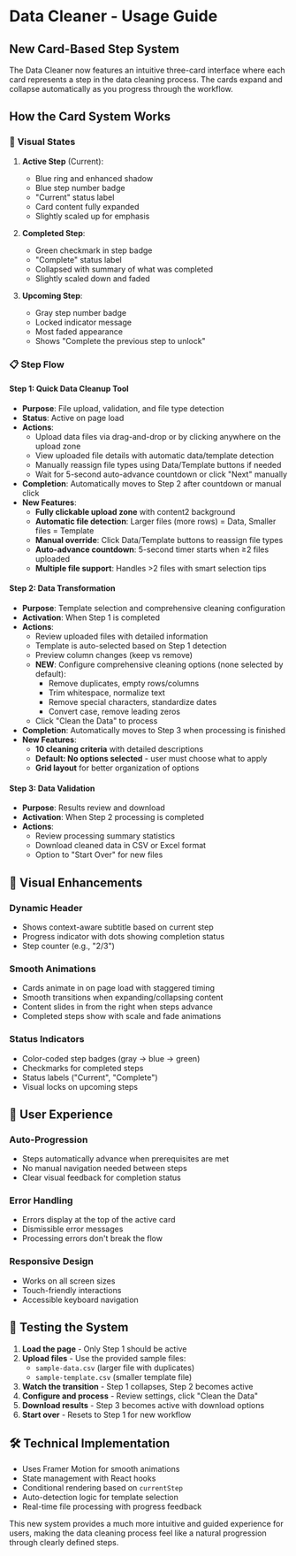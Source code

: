 # Data Cleaner - Usage Guide

## New Card-Based Step System

The Data Cleaner now features an intuitive three-card interface where each card represents a step in the data cleaning process. The cards expand and collapse automatically as you progress through the workflow.

## How the Card System Works

### 🎯 **Visual States**

1. **Active Step** (Current):
   - Blue ring and enhanced shadow
   - Blue step number badge
   - "Current" status label
   - Card content fully expanded
   - Slightly scaled up for emphasis

2. **Completed Step**:
   - Green checkmark in step badge
   - "Complete" status label
   - Collapsed with summary of what was completed
   - Slightly scaled down and faded

3. **Upcoming Step**:
   - Gray step number badge
   - Locked indicator message
   - Most faded appearance
   - Shows "Complete the previous step to unlock"

### 📋 **Step Flow**

#### Step 1: Quick Data Cleanup Tool
- **Purpose**: File upload, validation, and file type detection
- **Status**: Active on page load
- **Actions**: 
  - Upload data files via drag-and-drop or by clicking anywhere on the upload zone
  - View uploaded file details with automatic data/template detection
  - Manually reassign file types using Data/Template buttons if needed
  - Wait for 5-second auto-advance countdown or click "Next" manually
- **Completion**: Automatically moves to Step 2 after countdown or manual click
- **New Features**:
  - **Fully clickable upload zone** with content2 background
  - **Automatic file detection**: Larger files (more rows) = Data, Smaller files = Template
  - **Manual override**: Click Data/Template buttons to reassign file types
  - **Auto-advance countdown**: 5-second timer starts when ≥2 files uploaded
  - **Multiple file support**: Handles >2 files with smart selection tips

#### Step 2: Data Transformation  
- **Purpose**: Template selection and comprehensive cleaning configuration
- **Activation**: When Step 1 is completed
- **Actions**:
  - Review uploaded files with detailed information
  - Template is auto-selected based on Step 1 detection
  - Preview column changes (keep vs remove)
  - **NEW**: Configure comprehensive cleaning options (none selected by default):
    - Remove duplicates, empty rows/columns
    - Trim whitespace, normalize text
    - Remove special characters, standardize dates
    - Convert case, remove leading zeros
  - Click "Clean the Data" to process
- **Completion**: Automatically moves to Step 3 when processing is finished
- **New Features**:
  - **10 cleaning criteria** with detailed descriptions
  - **Default: No options selected** - user must choose what to apply
  - **Grid layout** for better organization of options

#### Step 3: Data Validation
- **Purpose**: Results review and download
- **Activation**: When Step 2 processing is completed
- **Actions**:
  - Review processing summary statistics
  - Download cleaned data in CSV or Excel format
  - Option to "Start Over" for new files

## 🎨 **Visual Enhancements**

### Dynamic Header
- Shows context-aware subtitle based on current step
- Progress indicator with dots showing completion status
- Step counter (e.g., "2/3")

### Smooth Animations
- Cards animate in on page load with staggered timing
- Smooth transitions when expanding/collapsing content
- Content slides in from the right when steps advance
- Completed steps show with scale and fade animations

### Status Indicators
- Color-coded step badges (gray → blue → green)
- Checkmarks for completed steps
- Status labels ("Current", "Complete")
- Visual locks on upcoming steps

## 🔄 **User Experience**

### Auto-Progression
- Steps automatically advance when prerequisites are met
- No manual navigation needed between steps
- Clear visual feedback for completion status

### Error Handling
- Errors display at the top of the active card
- Dismissible error messages
- Processing errors don't break the flow

### Responsive Design
- Works on all screen sizes
- Touch-friendly interactions
- Accessible keyboard navigation

## 📁 **Testing the System**

1. **Load the page** - Only Step 1 should be active
2. **Upload files** - Use the provided sample files:
   - `sample-data.csv` (larger file with duplicates)
   - `sample-template.csv` (smaller template file)
3. **Watch the transition** - Step 1 collapses, Step 2 becomes active
4. **Configure and process** - Review settings, click "Clean the Data"
5. **Download results** - Step 3 becomes active with download options
6. **Start over** - Resets to Step 1 for new workflow

## 🛠 **Technical Implementation**

- Uses Framer Motion for smooth animations
- State management with React hooks
- Conditional rendering based on `currentStep`
- Auto-detection logic for template selection
- Real-time file processing with progress feedback

This new system provides a much more intuitive and guided experience for users, making the data cleaning process feel like a natural progression through clearly defined steps.
